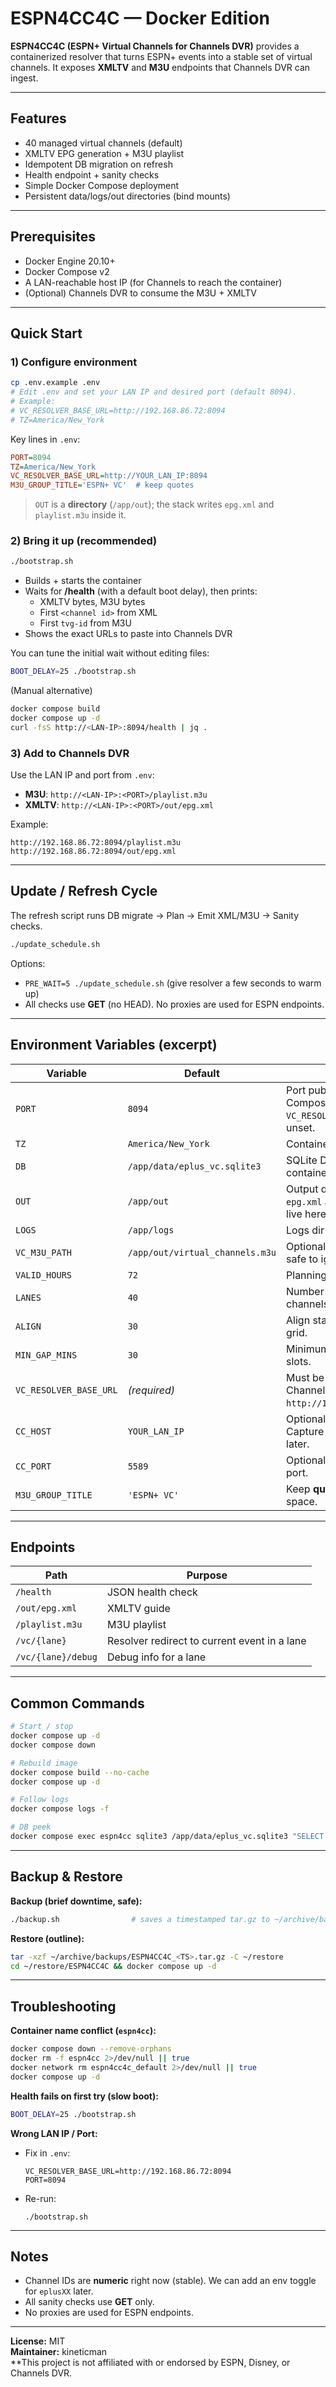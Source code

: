 # ESPN4CC4C — Docker Edition

**ESPN4CC4C (ESPN+ Virtual Channels for Channels DVR)** provides a containerized resolver that turns ESPN+ events into a stable set of virtual channels. It exposes **XMLTV** and **M3U** endpoints that Channels DVR can ingest.

---

## Features
- 40 managed virtual channels (default)
- XMLTV EPG generation + M3U playlist
- Idempotent DB migration on refresh
- Health endpoint + sanity checks
- Simple Docker Compose deployment
- Persistent data/logs/out directories (bind mounts)

---

## Prerequisites
- Docker Engine 20.10+  
- Docker Compose v2  
- A LAN-reachable host IP (for Channels to reach the container)  
- (Optional) Channels DVR to consume the M3U + XMLTV

---

## Quick Start

### 1) Configure environment
```bash
cp .env.example .env
# Edit .env and set your LAN IP and desired port (default 8094).
# Example:
# VC_RESOLVER_BASE_URL=http://192.168.86.72:8094
# TZ=America/New_York
```

Key lines in `.env`:
```ini
PORT=8094
TZ=America/New_York
VC_RESOLVER_BASE_URL=http://YOUR_LAN_IP:8094
M3U_GROUP_TITLE='ESPN+ VC'  # keep quotes
```

> `OUT` is a **directory** (`/app/out`); the stack writes `epg.xml` and `playlist.m3u` inside it.

### 2) Bring it up (recommended)
```bash
./bootstrap.sh
```
- Builds + starts the container
- Waits for **/health** (with a default boot delay), then prints:
  - XMLTV bytes, M3U bytes
  - First `<channel id>` from XML
  - First `tvg-id` from M3U  
- Shows the exact URLs to paste into Channels DVR

You can tune the initial wait without editing files:
```bash
BOOT_DELAY=25 ./bootstrap.sh
```

(Manual alternative)
```bash
docker compose build
docker compose up -d
curl -fsS http://<LAN-IP>:8094/health | jq .
```

### 3) Add to Channels DVR
Use the LAN IP and port from `.env`:

- **M3U**:   `http://<LAN-IP>:<PORT>/playlist.m3u`  
- **XMLTV**: `http://<LAN-IP>:<PORT>/out/epg.xml`

Example:
```
http://192.168.86.72:8094/playlist.m3u
http://192.168.86.72:8094/out/epg.xml
```

---

## Update / Refresh Cycle

The refresh script runs DB migrate → Plan → Emit XML/M3U → Sanity checks.

```bash
./update_schedule.sh
```

Options:
- `PRE_WAIT=5 ./update_schedule.sh`  (give resolver a few seconds to warm up)
- All checks use **GET** (no HEAD). No proxies are used for ESPN endpoints.

---

## Environment Variables (excerpt)

| Variable | Default | Notes |
|---|---|---|
| `PORT` | `8094` | Port published by Docker Compose and used when `VC_RESOLVER_BASE_URL` is unset. |
| `TZ` | `America/New_York` | Container timezone. |
| `DB` | `/app/data/eplus_vc.sqlite3` | SQLite DB path (inside container). |
| `OUT` | `/app/out` | Output dir (container). `epg.xml` and `playlist.m3u` live here. |
| `LOGS` | `/app/logs` | Logs dir (container). |
| `VC_M3U_PATH` | `/app/out/virtual_channels.m3u` | Optional/legacy target; safe to ignore. |
| `VALID_HOURS` | `72` | Planning window (hours). |
| `LANES` | `40` | Number of virtual channels. |
| `ALIGN` | `30` | Align start times to minute grid. |
| `MIN_GAP_MINS` | `30` | Minimum gap between slots. |
| `VC_RESOLVER_BASE_URL` | *(required)* | Must be reachable by Channels DVR (e.g., `http://192.168.x.x:8094`). |
| `CC_HOST` | `YOUR_LAN_IP` | Optional, for Chrome Capture flavored outputs later. |
| `CC_PORT` | `5589` | Optional, Chrome Capture port. |
| `M3U_GROUP_TITLE` | `'ESPN+ VC'` | Keep **quotes**, contains a space. |

---

## Endpoints

| Path | Purpose |
|---|---|
| `/health` | JSON health check |
| `/out/epg.xml` | XMLTV guide |
| `/playlist.m3u` | M3U playlist |
| `/vc/{lane}` | Resolver redirect to current event in a lane |
| `/vc/{lane}/debug` | Debug info for a lane |

---

## Common Commands

```bash
# Start / stop
docker compose up -d
docker compose down

# Rebuild image
docker compose build --no-cache
docker compose up -d

# Follow logs
docker compose logs -f

# DB peek
docker compose exec espn4cc sqlite3 /app/data/eplus_vc.sqlite3 "SELECT COUNT(*) FROM events;"
```

---

## Backup & Restore

**Backup (brief downtime, safe):**
```bash
./backup.sh                # saves a timestamped tar.gz to ~/archive/backups
```

**Restore (outline):**
```bash
tar -xzf ~/archive/backups/ESPN4CC4C_<TS>.tar.gz -C ~/restore
cd ~/restore/ESPN4CC4C && docker compose up -d
```

---

## Troubleshooting

**Container name conflict (`espn4cc`):**
```bash
docker compose down --remove-orphans
docker rm -f espn4cc 2>/dev/null || true
docker network rm espn4cc4c_default 2>/dev/null || true
docker compose up -d
```

**Health fails on first try (slow boot):**
```bash
BOOT_DELAY=25 ./bootstrap.sh
```

**Wrong LAN IP / Port:**
- Fix in `.env`:
  ```
  VC_RESOLVER_BASE_URL=http://192.168.86.72:8094
  PORT=8094
  ```
- Re-run:
  ```
  ./bootstrap.sh
  ```

---

## Notes

- Channel IDs are **numeric** right now (stable). We can add an env toggle for `eplusXX` later.
- All sanity checks use **GET** only.  
- No proxies are used for ESPN endpoints.

---

**License:** MIT  
**Maintainer:** kineticman  
**This project is not affiliated with or endorsed by ESPN, Disney, or Channels DVR.